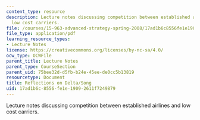 ```yaml
---
content_type: resource
description: Lecture notes discussing competition between established airlines and
  low cost carriers.
file: /courses/15-963-advanced-strategy-spring-2008/17ad1b6c8556fe1e19092611f7249879_lec13.pdf
file_type: application/pdf
learning_resource_types:
- Lecture Notes
license: https://creativecommons.org/licenses/by-nc-sa/4.0/
ocw_type: OCWFile
parent_title: Lecture Notes
parent_type: CourseSection
parent_uid: 75bee32d-d5fb-b24e-45ee-de0cc5b13819
resourcetype: Document
title: Reflections on Delta/Song
uid: 17ad1b6c-8556-fe1e-1909-2611f7249879
---
```

Lecture notes discussing competition between established airlines and low cost carriers.